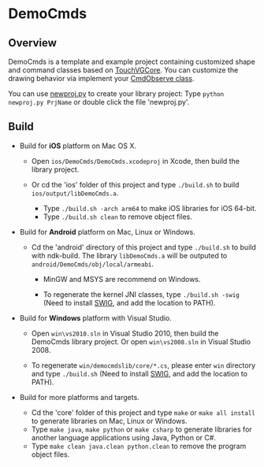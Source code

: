 # DemoCmds

## Overview

DemoCmds is a template and example project containing customized shape and command classes based on [TouchVGCore](https://github.com/touchvg/TouchVGCore).
You can customize the drawing behavior via implement your [CmdObserve class](core/cmds/cmds.cpp).

You can use [newproj.py](newproj.py) to create your library project:
Type `python newproj.py PrjName` or double click the file 'newproj.py'.

## Build

- Build for **iOS** platform on Mac OS X.

  - Open `ios/DemoCmds/DemoCmds.xcodeproj` in Xcode, then build the library project.

  - Or cd the 'ios' folder of this project and type `./build.sh` to build `ios/output/libDemoCmds.a`.
    - Type `./build.sh -arch arm64` to make iOS libraries for iOS 64-bit.
    - Type `./build.sh clean` to remove object files.

- Build for **Android** platform on Mac, Linux or Windows.

  - Cd the 'android' directory of this project and type `./build.sh` to build with ndk-build. The library `libDemoCmds.a` will be outputed to `android/DemoCmds/obj/local/armeabi`.

    - MinGW and MSYS are recommend on Windows.

    - To regenerate the kernel JNI classes, type `./build.sh -swig`
(Need to install [SWIG](http://sourceforge.net/projects/swig/files/), and add the location to PATH).

- Build for **Windows** platform with Visual Studio.

  - Open `win\vs2010.sln` in Visual Studio 2010, then build the DemoCmds library project. Or open `win\vs2008.sln` in Visual Studio 2008.

  - To regenerate `win/democmdslib/core/*.cs`, please enter `win` directory and type `./build.sh`
(Need to install [SWIG](http://sourceforge.net/projects/swig/files/), and add the location to PATH).
   
- Build for more platforms and targets.

  - Cd the 'core' folder of this project and type `make` or `make all install` to generate libraries on Mac, Linux or Windows.
  - Type `make java`, `make python` or `make csharp` to generate libraries for another language applications using Java, Python or C#.
  - Type `make clean java.clean python.clean` to remove the program object files.
